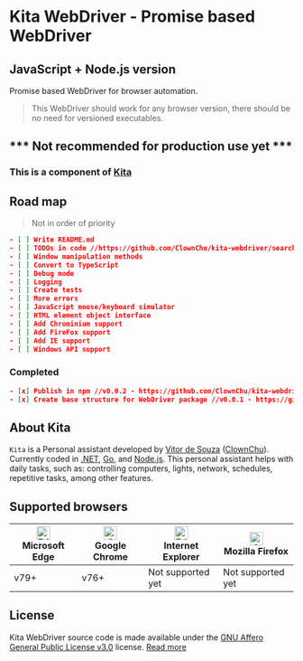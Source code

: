 # Kita WebDriver - Promise based WebDriver
## JavaScript + Node.js version

Promise based WebDriver for browser automation.
> This WebDriver should work for any browser version, there should be no need for versioned executables.

## *** Not recommended for production use yet ***
### This is a component of [Kita](#about-kita)

## Road map
> Not in order of priority

```json
- [ ] Write README.md
- [ ] TODOs in code //https://github.com/ClownChu/kita-webdriver/search?q=TODO+%3A
- [ ] Window manipulation methods
- [ ] Convert to TypeScript
- [ ] Debug mode
- [ ] Logging
- [ ] Create tests
- [ ] More errors
- [ ] JavaScript mouse/keyboard simulator
- [ ] HTML element object interface
- [ ] Add Chrominium support
- [ ] Add FireFox support
- [ ] Add IE support
- [ ] Windows API support
```

### Completed
```json
- [x] Publish in npm //v0.0.2 - https://github.com/ClownChu/kita-webdriver/compare/0.0.1...0.0.2
- [x] Create base structure for WebDriver package //v0.0.1 - https://github.com/ClownChu/kita-webdriver/commits/0.0.1
```


## About Kita
`Kita` is a Personal assistant developed by [Vitor de Souza](https://www.linkedin.com/in/vitor-de-souza-software/) ([ClownChu](https://github.com/ClownChu)). Currently coded in [.NET](https://dotnet.microsoft.com/), [Go](https://golang.org/), and [Node.js](https://nodejs.org/). This personal assistant helps with daily tasks, such as: controlling computers, lights, network, schedules, repetitive tasks, among other features.

## Supported browsers
| <img src="https://raw.githubusercontent.com/alrra/browser-logos/master/src/edge/edge_48x48.png" alt="Edge" width="24px" height="24px" /><br/>Microsoft Edge | <img src="https://raw.githubusercontent.com/alrra/browser-logos/master/src/chrome/chrome_48x48.png" alt="Chrome" width="24px" height="24px" /><br/>Google Chrome | <img src="https://raw.githubusercontent.com/alrra/browser-logos/4.1.0/internet-explorer/internet-explorer_48x48.png" alt="Edge" width="24px" height="24px" /><br/>Internet Explorer | <img src="https://raw.githubusercontent.com/alrra/browser-logos/master/src/firefox/firefox_48x48.png" alt="Chrome" width="24px" height="24px" /><br/>Mozilla Firefox | 
| --------- | --------- | --------- | --------- |
| v79+ | v76+ | Not supported yet | Not supported yet |

## License
Kita WebDriver source code is made available under the [GNU Affero General Public License v3.0](https://www.gnu.org/licenses/agpl-3.0.en.html) license. [Read more](https://choosealicense.com/licenses/agpl-3.0/)